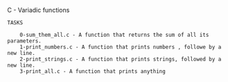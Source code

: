 C - Variadic functions

	TASKS

		0-sum_them_all.c - A function that returns the sum of all its parameters.
		1-print_numbers.c - A function that prints numbers , followe by a new line.
		2-print_strings.c - A function that prints strings, followed by a new line.
		3-print_all.c - A function that prints anything
